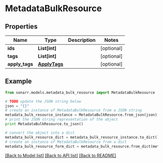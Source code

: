 # MetadataBulkResource


## Properties
Name | Type | Description | Notes
------------ | ------------- | ------------- | -------------
**ids** | **List[int]** |  | [optional] 
**tags** | **List[int]** |  | [optional] 
**apply_tags** | [**ApplyTags**](ApplyTags.md) |  | [optional] 

## Example

```python
from sonarr.models.metadata_bulk_resource import MetadataBulkResource

# TODO update the JSON string below
json = "{}"
# create an instance of MetadataBulkResource from a JSON string
metadata_bulk_resource_instance = MetadataBulkResource.from_json(json)
# print the JSON string representation of the object
print MetadataBulkResource.to_json()

# convert the object into a dict
metadata_bulk_resource_dict = metadata_bulk_resource_instance.to_dict()
# create an instance of MetadataBulkResource from a dict
metadata_bulk_resource_form_dict = metadata_bulk_resource.from_dict(metadata_bulk_resource_dict)
```
[[Back to Model list]](../README.md#documentation-for-models) [[Back to API list]](../README.md#documentation-for-api-endpoints) [[Back to README]](../README.md)


